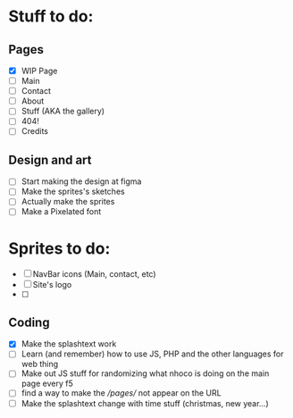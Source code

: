 # Stuff to do:

## Pages
- [x] WIP Page
- [ ] Main 
- [ ] Contact 
- [ ] About
- [ ] Stuff (AKA the gallery)
- [ ] 404!
- [ ] Credits

## Design and art
- [ ] Start making the design at figma
- [ ] Make the sprites's sketches
- [ ] Actually make the sprites
- [ ] Make a Pixelated font 

# Sprites to do:
 - [ ] NavBar icons (Main, contact, etc)
 - [ ] Site's logo
 - [ ] 
## Coding
- [x] Make the splashtext work
- [ ] Learn (and remember) how to use JS, PHP and the other languages for web thing
- [ ] Make out JS stuff for randomizing what nhoco is doing on the main page every f5
- [ ] find a way to make the */pages/* not appear on the URL
- [ ] Make the splashtext change with time stuff (christmas, new year...)